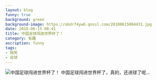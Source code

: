 ```yaml
---
layout: blog
funny: true
background: green
background-image: https://obdr74yw6.qnssl.com/20180615084431.jpg
date: 2018-06-15 08:41
title: 中国足球闯进世界杯了！
category: 有趣
ascription: funny
tags:
- 搞笑
- 足球
---
```


![中国足球闯进世界杯了！][1]
中国足球闯进世界杯了，真的，还进球了呢...

  [1]: https://obdr74yw6.qnssl.com/20180615084431.jpg